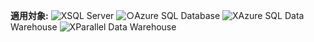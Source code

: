 <Token>**適用対象:** ![X](media/no.png)SQL Server ![○](media/yes.png)Azure SQL Database ![X](media/no.png)Azure SQL Data Warehouse ![X](media/no.png)Parallel Data Warehouse </Token>

